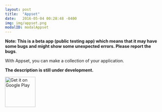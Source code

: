 ```yaml
---
layout: post
title:  "Appset"
date:   2016-05-04 00:28:48 -0400
img: img/appset.png
modalID: modalAppset
---
```

<b>Note: This is a beta app (public testing app) which means that it may have some bugs and might show some unexpected errors. Please report the bugs</b>.<br/>

With Appset, you can make a collection of your application.

<b>The description is still under development.</b>

<div class="col-lg-12 text-center" style="margin-top: 10px">
  <div class="fb-like" data-href="https://play.google.com/store/apps/details?id=com.shahrukhamd.appset" data-layout="button_count" data-action="like" data-show-faces="false" data-share="false"></div>
</div>

<div class="col-lg-12 text-center" style="margin: 10px">
  <div class="g-plusone" data-href="https://play.google.com/store/apps/details?id=com.shahrukhamd.appset"></div>
</div>

<div class="row">
  <div class="col-lg-12 text-center">
    <a href='https://play.google.com/store/apps/details?id=com.shahrukhamd.appset&utm_source=global_co&utm_medium=prtnr&utm_content=Mar2515&utm_campaign=PartBadge&pcampaignid=MKT-Other-global-all-co-prtnr-py-PartBadge-Mar2515-1' target='_blank'><img alt='Get it on Google Play' src='https://play.google.com/intl/en_us/badges/images/generic/en_badge_web_generic.png' height='100' /></a>
  </div>
</div>

